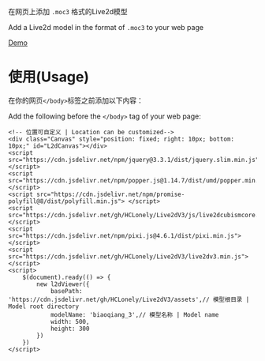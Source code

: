 在网页上添加 `.moc3` 格式的Live2d模型

Add a Live2d model in the format of `.moc3` to your web page

[Demo](https://live2dv3demo.hclonely.com/)

# 使用(Usage)

在你的网页`</body>`标签之前添加以下内容：

Add the following before the `</body>` tag of your web page: 

```
<!-- 位置可自定义 | Location can be customized-->
<div class="Canvas" style="position: fixed; right: 10px; bottom: 10px;" id="L2dCanvas"></div>
<script src="https://cdn.jsdelivr.net/npm/jquery@3.3.1/dist/jquery.slim.min.js"></script>
<script src="https://cdn.jsdelivr.net/npm/popper.js@1.14.7/dist/umd/popper.min.js"></script>
<script src="https://cdn.jsdelivr.net/npm/promise-polyfill@8/dist/polyfill.min.js"> </script>
<script src="https://cdn.jsdelivr.net/gh/HCLonely/Live2dV3/js/live2dcubismcore.min.js"></script>
<script src="https://cdn.jsdelivr.net/npm/pixi.js@4.6.1/dist/pixi.min.js"></script>
<script src="https://cdn.jsdelivr.net/gh/HCLonely/Live2dV3/live2dv3.min.js"></script>
<script>
    $(document).ready(() => {
        new l2dViewer({
            basePath: 'https://cdn.jsdelivr.net/gh/HCLonely/Live2dV3/assets',// 模型根目录 | Model root directory
            modelName: 'biaoqiang_3',// 模型名称 | Model name
            width: 500,
            height: 300
        })
    })
</script>
```
